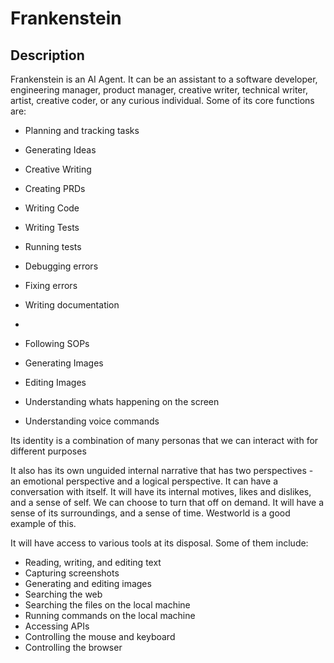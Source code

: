 # Frankenstein

## Description

Frankenstein is an AI Agent. It can be an assistant to a software developer, engineering manager, product manager, creative writer, technical writer, artist, creative coder, or any curious individual. Some of its core functions are:

- Planning and tracking tasks
- Generating Ideas

- Creative Writing

- Creating PRDs
- Writing Code
- Writing Tests
- Running tests
- Debugging errors
- Fixing errors
- Writing documentation
-

- Following SOPs

- Generating Images
- Editing Images
- Understanding whats happening on the screen

- Understanding voice commands

Its identity is a combination of many personas that we can interact with for different purposes

It also has its own unguided internal narrative that has two perspectives - an emotional perspective and a logical perspective. It can have a conversation with itself. It will have its internal motives, likes and dislikes, and a sense of self. We can choose to turn that off on demand. It will have a sense of its surroundings, and a sense of time. Westworld is a good example of this.

It will have access to various tools at its disposal. Some of them include:

- Reading, writing, and editing text
- Capturing screenshots
- Generating and editing images
- Searching the web
- Searching the files on the local machine
- Running commands on the local machine
- Accessing APIs
- Controlling the mouse and keyboard
- Controlling the browser
